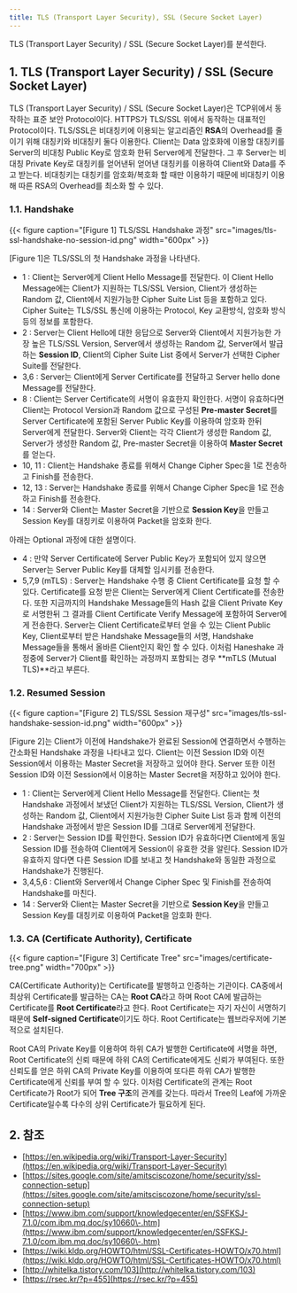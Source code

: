 ```yaml
---
title: TLS (Transport Layer Security), SSL (Secure Socket Layer)
---
```


 TLS (Transport Layer Security) / SSL (Secure Socket Layer)를 분석한다.

## 1. TLS (Transport Layer Security) / SSL (Secure Socket Layer)

TLS (Transport Layer Security) / SSL (Secure Socket Layer)은 TCP위에서 동작하는 표준 보안 Protocol이다. HTTPS가 TLS/SSL 위에서 동작하는 대표적인 Protocol이다. TLS/SSL은 비대칭키에 이용되는 알고리즘인 **RSA**의 Overhead를 줄이기 위해 대칭키와 비대칭키 둘다 이용한다. Client는 Data 암호화에 이용할 대칭키를 Server의 비대칭 Public Key로 암호화 한뒤 Server에게 전달한다. 그 후 Server는 비대칭 Private Key로 대칭키를 얻어낸뒤 얻어낸 대칭키를 이용하여 Client와 Data를 주고 받는다. 비대칭키는 대칭키를 암호화/복호화 할 때만 이용하기 때문에 비대칭키 이용해 따른 RSA의 Overhead를 최소화 할 수 있다.

### 1.1. Handshake

{{< figure caption="[Figure 1] TLS/SSL Handshake 과정" src="images/tls-ssl-handshake-no-session-id.png" width="600px" >}}

[Figure 1]은 TLS/SSL의 첫 Handshake 과정을 나타낸다.

* 1 : Client는 Server에게 Client Hello Message를 전달한다. 이 Client Hello Message에는 Client가 지원하는 TLS/SSL Version, Client가 생성하는 Random 값, Client에서 지원가능한 Cipher Suite List 등을 포함하고 있다. Cipher Suite는 TLS/SSL 통신에 이용하는 Protocol, Key 교환방식, 암호화 방식 등의 정보를 포함한다.
* 2 : Server는 Client Hello에 대한 응답으로 Server와 Client에서 지원가능한 가장 높은 TLS/SSL Version, Server에서 생성하는 Random 값, Server에서 발급하는 **Session ID**, Client의 Cipher Suite List 중에서 Server가 선택한 Cipher Suite를 전달한다.
* 3,6 : Server는 Client에게 Server Certificate를 전달하고 Server hello done Message를 전달한다.
* 8 : Client는 Server Certificate의 서명이 유효한지 확인한다. 서명이 유효하다면 Client는 Protocol Version과 Random 값으로 구성된 **Pre-master Secret**를 Server Certificate에 포함된 Server Public Key를 이용하여 암호화 한뒤 Server에게 전달한다. Server와 Client는 각각 Client가 생성한 Random 값, Server가 생성한 Random 값, Pre-master Secret을 이용하여 **Master Secret**를 얻는다.
* 10, 11 : Client는 Handshake 종료를 위해서 Change Cipher Spec을 1로 전송하고 Finish를 전송한다.
* 12, 13 : Server는 Handshake 종료를 위해서 Change Cipher Spec을 1로 전송하고 Finish를 전송한다.
* 14 : Server와 Client는 Master Secret을 기반으로 **Session Key**을 만들고 Session Key를 대칭키로 이용하여 Packet을 암호화 한다.

아래는 Optional 과정에 대한 설명이다.

* 4 : 만약 Server Certificate에 Server Public Key가 포함되어 있지 않으면 Server는 Server Public Key를 대체할 임시키를 전송한다.
* 5,7,9 (mTLS) : Server는 Handshake 수행 중 Client Certificate를 요청 할 수 있다. Certificate를 요청 받은 Client는 Server에게 Client Certificate를 전송한다. 또한 지금까지의 Handshake Message들의 Hash 값을 Client Private Key로 서명한뒤 그 결과를 Client Certificate Verify Message에 포함하여 Server에게 전송한다. Server는 Client Certificate로부터 얻을 수 있는 Client Public Key, Client로부터 받은 Handshake Message들의 서명, Handshake Message들을 통해서 올바른 Client인지 확인 할 수 있다. 이처럼 Haneshake 과정중에 Server가 Client를 확인하는 과정까지 포함되는 경우 **mTLS (Mutual TLS)**라고 부른다.

### 1.2. Resumed Session

{{< figure caption="[Figure 2] TLS/SSL Session 재구성" src="images/tls-ssl-handshake-session-id.png" width="600px" >}}

[Figure 2]는 Client가 이전에 Handshake가 완료된 Session에 연결하면서 수행하는 간소화된 Handshake 과정을 나타내고 있다. Client는 이전 Session ID와 이전 Session에서 이용하는 Master Secret을 저장하고 있어야 한다. Server 또한 이전 Session ID와 이전 Session에서 이용하는 Master Secret을 저장하고 있어야 한다.

* 1 : Client는 Server에게 Client Hello Message를 전달한다. Client는 첫 Handshake 과정에서 보냈던 Client가 지원하는 TLS/SSL Version, Client가 생성하는 Random 값, Client에서 지원가능한 Cipher Suite List 등과 함께 이전의 Handshake 과정에서 받은 Session ID를 그대로 Server에게 전달한다.
* 2 : Server는 Session ID를 확인한다. Session ID가 유효하다면 Client에게 동일 Session ID를 전송하여 Client에게 Session이 유효한 것을 알린다. Session ID가 유효하지 않다면 다른 Session ID를 보내고 첫 Handshake와 동일한 과정으로 Handshake가 진행된다.
* 3,4,5,6 : Client와 Server에서 Change Cipher Spec 및 Finish를 전송하여 Handshake를 마친다.
* 14 : Server와 Client는 Master Secret을 기반으로 **Session Key**을 만들고 Session Key를 대칭키로 이용하여 Packet을 암호화 한다.

### 1.3. CA (Certificate Authority), Certificate

{{< figure caption="[Figure 3] Certificate Tree" src="images/certificate-tree.png" width="700px" >}}

CA(Certificate Authority)는 Certificate를 발행하고 인증하는 기관이다. CA중에서 최상위 Certificate를 발급하는 CA는 **Root CA**라고 하며 Root CA에 발급하는 Certificate를 **Root Certificate**라고 한다. Root Certificate는 자기 자신이 서명하기 때문에 **Self-signed Certificate**이기도 하다. Root Certificate는 웹브라우저에 기본적으로 설치된다.

Root CA의 Private Key를 이용하여 하위 CA가 발행한 Certificate에 서명을 하면, Root Certificate의 신뢰 때문에 하위 CA의 Certificate에게도 신뢰가 부여된다. 또한 신뢰도를 얻은 하위 CA의 Private Key를 이용하여 또다른 하위 CA가 발행한 Certificate에게 신뢰를 부여 할 수 있다. 이처럼 Certificate의 관계는 Root Certificate가 Root가 되어 **Tree 구조**의 관계를 갖는다. 따라서 Tree의 Leaf에 가까운 Certificate일수록 다수의 상위 Certificate가 필요하게 된다.

## 2. 참조
* [https://en.wikipedia.org/wiki/Transport-Layer-Security](https://en.wikipedia.org/wiki/Transport-Layer-Security)
* [https://sites.google.com/site/amitsciscozone/home/security/ssl-connection-setup](https://sites.google.com/site/amitsciscozone/home/security/ssl-connection-setup)
* [https://www.ibm.com/support/knowledgecenter/en/SSFKSJ-7.1.0/com.ibm.mq.doc/sy10660\-.htm](https://www.ibm.com/support/knowledgecenter/en/SSFKSJ-7.1.0/com.ibm.mq.doc/sy10660\-.htm)
* [https://wiki.kldp.org/HOWTO/html/SSL-Certificates-HOWTO/x70.html](https://wiki.kldp.org/HOWTO/html/SSL-Certificates-HOWTO/x70.html)
* [http://whitelka.tistory.com/103](http://whitelka.tistory.com/103)
* [https://rsec.kr/?p=455](https://rsec.kr/?p=455)
